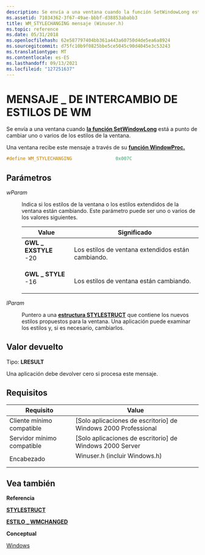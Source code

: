 ```yaml
---
description: Se envía a una ventana cuando la función SetWindowLong está a punto de cambiar uno o varios de los estilos de la ventana.
ms.assetid: 71034362-3f67-49ae-bbbf-d38853ababb3
title: WM_STYLECHANGING mensaje (Winuser.h)
ms.topic: reference
ms.date: 05/31/2018
ms.openlocfilehash: 62e587797404bb361a443a60750d4de5ea6a8924
ms.sourcegitcommit: d75fc10b9f0825bbe5ce5045c90d4045e3c53243
ms.translationtype: MT
ms.contentlocale: es-ES
ms.lasthandoff: 09/13/2021
ms.locfileid: "127251637"
---
```

# <a name="wm_stylechanging-message"></a>MENSAJE \_ DE INTERCAMBIO DE ESTILOS DE WM

Se envía a una ventana cuando [**la función SetWindowLong**](/windows/win32/api/winuser/nf-winuser-setwindowlonga) está a punto de cambiar uno o varios de los estilos de la ventana.

Una ventana recibe este mensaje a través de su [**función WindowProc.**](/previous-versions/windows/desktop/legacy/ms633573(v=vs.85))


```C++
#define WM_STYLECHANGING                0x007C
```



## <a name="parameters"></a>Parámetros

<dl> <dt>

*wParam* 
</dt> <dd>

Indica si los estilos de la ventana o los estilos extendidos de la ventana están cambiando. Este parámetro puede ser uno o varios de los valores siguientes.



| Value                                                                                                                                                                                                            | Significado                                             |
|------------------------------------------------------------------------------------------------------------------------------------------------------------------------------------------------------------------|-----------------------------------------------------|
| <span id="GWL_EXSTYLE"></span><span id="gwl_exstyle"></span><dl> <dt>**GWL \_ EXSTYLE**</dt> <dt>-20</dt> </dl> | Los estilos de ventana extendidos están cambiando.<br/> |
| <span id="GWL_STYLE"></span><span id="gwl_style"></span><dl> <dt>**GWL \_ STYLE**</dt> <dt>-16</dt> </dl>       | Los estilos de ventana están cambiando.<br/>          |



 

</dd> <dt>

*lParam* 
</dt> <dd>

Puntero a una [**estructura STYLESTRUCT**](/windows/win32/api/winuser/ns-winuser-stylestruct) que contiene los nuevos estilos propuestos para la ventana. Una aplicación puede examinar los estilos y, si es necesario, cambiarlos.

</dd> </dl>

## <a name="return-value"></a>Valor devuelto

Tipo: **LRESULT**

Una aplicación debe devolver cero si procesa este mensaje.

## <a name="requirements"></a>Requisitos



| Requisito | Value |
|-------------------------------------|----------------------------------------------------------------------------------------------------------|
| Cliente mínimo compatible<br/> | \[Solo aplicaciones de escritorio\] de Windows 2000 Professional<br/>                                               |
| Servidor mínimo compatible<br/> | \[Solo aplicaciones de escritorio\] de Windows 2000 Server<br/>                                                     |
| Encabezado<br/>                   | <dl> <dt>Winuser.h (incluir Windows.h)</dt> </dl> |



## <a name="see-also"></a>Vea también

<dl> <dt>

**Referencia**
</dt> <dt>

[**STYLESTRUCT**](/windows/win32/api/winuser/ns-winuser-stylestruct)
</dt> <dt>

[**ESTILO \_ WMCHANGED**](wm-stylechanged.md)
</dt> <dt>

**Conceptual**
</dt> <dt>

[Windows](windows.md)
</dt> </dl>

 

 
